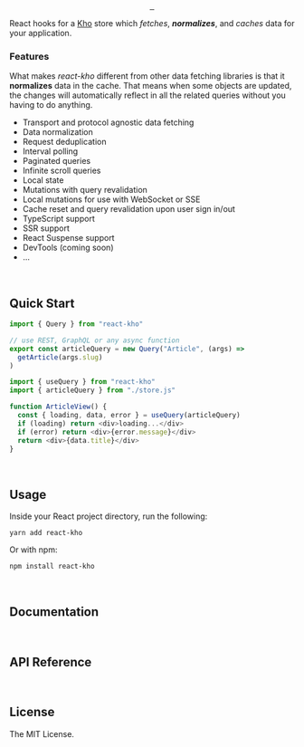 <p align="center">
  <a aria-label="NPM version" href="https://www.npmjs.com/package/react-kho">
    <img alt="" src="https://badgen.net/npm/v/react-kho">
  </a>
  <a aria-label="Package size" href="https://bundlephobia.com/result?p=react-kho">
    <img alt="" src="https://badgen.net/bundlephobia/minzip/react-kho">
  </a>
  <a aria-label="License" href="https://github.com/phongnn/react-kho/blob/master/LICENSE">
    <img alt="" src="https://badgen.net/npm/license/react-kho">
  </a>
</p>

React hooks for a [Kho](https://github.com/phongnn/kho) store which _fetches_, **_normalizes_**, and _caches_ data for your application.

### Features

What makes _react-kho_ different from other data fetching libraries is that it **normalizes** data in the cache. That means when some objects are updated, the changes will automatically reflect in all the related queries without you having to do anything.

- Transport and protocol agnostic data fetching
- Data normalization
- Request deduplication
- Interval polling
- Paginated queries
- Infinite scroll queries
- Local state
- Mutations with query revalidation
- Local mutations for use with WebSocket or SSE
- Cache reset and query revalidation upon user sign in/out
- TypeScript support
- SSR support
- React Suspense support
- DevTools (coming soon)
- ...

<br/>

## Quick Start

```js
import { Query } from "react-kho"

// use REST, GraphQL or any async function
export const articleQuery = new Query("Article", (args) =>
  getArticle(args.slug)
)
```

```js
import { useQuery } from "react-kho"
import { articleQuery } from "./store.js"

function ArticleView() {
  const { loading, data, error } = useQuery(articleQuery)
  if (loading) return <div>loading...</div>
  if (error) return <div>{error.message}</div>
  return <div>{data.title}</div>
}
```

<br/>

## Usage

Inside your React project directory, run the following:

```
yarn add react-kho
```

Or with npm:

```
npm install react-kho
```

<br/>

## Documentation

<br/>

## API Reference

<br/>

## License

The MIT License.
